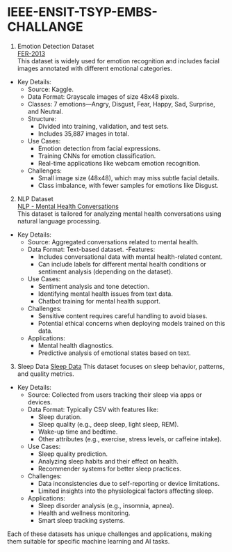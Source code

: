 # IEEE-ENSIT-TSYP-EMBS-CHALLANGE
1. Emotion Detection Dataset  
[FER-2013](https://www.kaggle.com/datasets/msambare/fer2013)  
This dataset is widely used for emotion recognition and includes facial images annotated with different emotional categories.  

- Key Details:
  - Source: Kaggle.
  - Data Format: Grayscale images of size 48x48 pixels.
  - Classes: 7 emotions—Angry, Disgust, Fear, Happy, Sad, Surprise, and Neutral.
  - Structure:
    - Divided into training, validation, and test sets.
    - Includes 35,887 images in total.
  - Use Cases:
    - Emotion detection from facial expressions.
    - Training CNNs for emotion classification.
    - Real-time applications like webcam emotion recognition.
  - Challenges:
    - Small image size (48x48), which may miss subtle facial details.
    - Class imbalance, with fewer samples for emotions like Disgust.


2. NLP Dataset  
[NLP - Mental Health Conversations](https://www.kaggle.com/datasets/thedevastator/nlp-mental-health-conversations)  
This dataset is tailored for analyzing mental health conversations using natural language processing.  

- Key Details:
  - Source: Aggregated conversations related to mental health.
  - Data Format: Text-based dataset.
  -Features:
    - Includes conversational data with mental health-related content.
    - Can include labels for different mental health conditions or sentiment analysis (depending on the dataset).
  - Use Cases:
    - Sentiment analysis and tone detection.
    - Identifying mental health issues from text data.
    - Chatbot training for mental health support.
  - Challenges:
    - Sensitive content requires careful handling to avoid biases.
    - Potential ethical concerns when deploying models trained on this data.
  - Applications:
    - Mental health diagnostics.
    - Predictive analysis of emotional states based on text.


3. Sleep Data
[Sleep Data](https://www.kaggle.com/datasets/danagerous/sleep-data/data)
This dataset focuses on sleep behavior, patterns, and quality metrics.

- Key Details:
  - Source: Collected from users tracking their sleep via apps or devices.
  - Data Format: Typically CSV with features like:
    - Sleep duration.
    - Sleep quality (e.g., deep sleep, light sleep, REM).
    - Wake-up time and bedtime.
    - Other attributes (e.g., exercise, stress levels, or caffeine intake).
  - Use Cases:
    - Sleep quality prediction.
    - Analyzing sleep habits and their effect on health.
    - Recommender systems for better sleep practices.
  - Challenges:
    - Data inconsistencies due to self-reporting or device limitations.
    - Limited insights into the physiological factors affecting sleep.
  - Applications:
    - Sleep disorder analysis (e.g., insomnia, apnea).
    - Health and wellness monitoring.
    - Smart sleep tracking systems.

Each of these datasets has unique challenges and applications, making them suitable for specific machine learning and AI tasks.
